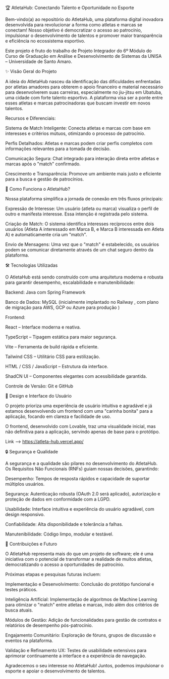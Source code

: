🏆 AtletaHub: Conectando Talento e Oportunidade no Esporte

Bem-vindo(a) ao repositório do AtletaHub, uma plataforma digital inovadora desenvolvida para revolucionar a forma como atletas e marcas se conectam! Nosso objetivo é democratizar o acesso ao patrocínio, impulsionar o desenvolvimento de talentos e promover maior transparência e eficiência no ecossistema esportivo.

Este projeto é fruto do trabalho de Projeto Integrador do 6º Módulo do Curso de Graduação em Análise e Desenvolvimento de Sistemas da UNISA – Universidade de Santo Amaro.

✨ Visão Geral do Projeto

A ideia do AtletaHub nasceu da identificação das dificuldades enfrentadas por atletas amadores para obterem o apoio financeiro e material necessário para desenvolverem suas carreiras, especialmente no jiu-jitsu em Ubatuba, uma cidade com forte talento esportivo. A plataforma visa ser a ponte entre esses atletas e marcas patrocinadoras que buscam investir em novos talentos.

Recursos e Diferenciais:

Sistema de Match Inteligente: Conecta atletas e marcas com base em interesses e critérios mútuos, otimizando o processo de patrocínio.

Perfis Detalhados: Atletas e marcas podem criar perfis completos com informações relevantes para a tomada de decisão.

Comunicação Segura: Chat integrado para interação direta entre atletas e marcas após o "match" confirmado.

Crescimento e Transparência: Promove um ambiente mais justo e eficiente para a busca e gestão de patrocínios.

🚀 Como Funciona o AtletaHub?

Nossa plataforma simplifica a jornada de conexão em três fluxos principais:

Expressão de Interesse: Um usuário (atleta ou marca) visualiza o perfil de outro e manifesta interesse. Essa intenção é registrada pelo sistema.

Criação de Match: O sistema identifica interesses recíprocos entre dois usuários (Atleta A interessado em Marca B, e Marca B interessada em Atleta A) e automaticamente cria um "match".

Envio de Mensagens: Uma vez que o "match" é estabelecido, os usuários podem se comunicar diretamente através de um chat seguro dentro da plataforma.

🛠️ Tecnologias Utilizadas

O AtletaHub está sendo construído com uma arquitetura moderna e robusta para garantir desempenho, escalabilidade e manutenibilidade:

Backend: Java com Spring Framework

Banco de Dados: MySQL (inicialmente implantado no Railway , com plano de migração para AWS, GCP ou Azure para produção )

Frontend:

React – Interface moderna e reativa.

TypeScript – Tipagem estática para maior segurança.

Vite – Ferramenta de build rápida e eficiente.

Tailwind CSS – Utilitário CSS para estilização.

HTML / CSS / JavaScript – Estrutura da interface.

ShadCN UI – Componentes elegantes com acessibilidade garantida.

Controle de Versão: Git e GitHub

🎨 Design e Interface do Usuário

O projeto prioriza uma experiência de usuário intuitiva e agradável e já estamos desenvolvendo um frontend com uma "carinha bonita" para a aplicação, focando em clareza e facilidade de uso.

O frontend, desenvolvido com Lovable, traz uma visualidade inicial, mas não definitiva para a aplicação, servindo apenas de base para o protótipo.

Link --> https://atleta-hub.vercel.app/

🔒 Segurança e Qualidade

A segurança e a qualidade são pilares no desenvolvimento do AtletaHub. Os Requisitos Não Funcionais (RNFs) guiam nossas decisões, garantindo:

Desempenho: Tempos de resposta rápidos e capacidade de suportar múltiplos usuários.

Segurança: Autenticação robusta (OAuth 2.0 será aplicado), autorização e proteção de dados em conformidade com a LGPD.

Usabilidade: Interface intuitiva e experiência do usuário agradável, com design responsivo.

Confiabilidade: Alta disponibilidade e tolerância a falhas.

Manutenibilidade: Código limpo, modular e testável.

🌟 Contribuições e Futuro

O AtletaHub representa mais do que um projeto de software; ele é uma iniciativa com o potencial de transformar a realidade de muitos atletas, democratizando o acesso a oportunidades de patrocínio.

Próximas etapas e pesquisas futuras incluem:

Implementação e Desenvolvimento: Conclusão do protótipo funcional e testes práticos.

Inteligência Artificial: Implementação de algoritmos de Machine Learning para otimizar o "match" entre atletas e marcas, indo além dos critérios de busca atuais.

Módulos de Gestão: Adição de funcionalidades para gestão de contratos e relatórios de desempenho pós-patrocínio.

Engajamento Comunitário: Exploração de fóruns, grupos de discussão e eventos na plataforma.

Validação e Refinamento UX: Testes de usabilidade extensivos para aprimorar continuamente a interface e a experiência de navegação.

Agradecemos o seu interesse no AtletaHub! Juntos, podemos impulsionar o esporte e apoiar o desenvolvimento de talentos.